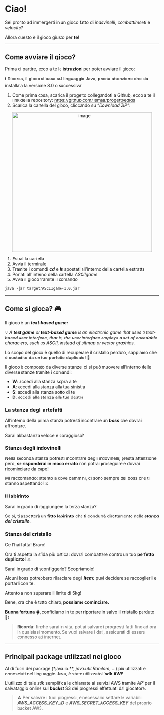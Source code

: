 <p align="center"> <h1> Ciao! </h1> </p>

Sei pronto ad immergerti in un gioco fatto di *indovinelli*, *combattimenti* e *velocità*?

Allora questo è il gioco giusto per **te!**

---

## Come avviare il gioco?

Prima di partire, ecco a te le **istruzioni** per poter avviare il gioco:

<aside>
❗ Ricorda, il gioco si basa sul linguaggio Java, presta attenzione che sia installata la versione 8.0 o successiva!

</aside>

1. Come prima cosa, scarica il progetto collegandoti a Github, ecco a te il link della repository: https://github.com/1smaa/progettoedids
2. Scarica la cartella del gioco, cliccando su “*Download ZIP”*:
<p align="center">

<img width="458" alt="image" src="https://github.com/1smaa/progettoedids/assets/74701801/6d2d7fa8-cef3-42fa-bd44-7de8c810e658">
  
</p>


1. Estrai la cartella
2. Avvia il terminale
3. Tramite i comandi ***cd*** e ***ls*** spostati all’interno della cartella estratta
4. Portati all'interno della cartella *ASCIIgame*
5. Avvia il gioco tramite il comando 

```markdown
java -jar target/ASCIIgame-1.0.jar
```

---

## Come si gioca? 🎮

Il gioco è un ***text-based game:***


💡 *A **text game** or **text-based game** is an electronic game that uses a text-based user interface, that is, the user interface employs a set of encodable characters, such as ASCII, instead of bitmap or vector graphics.*


Lo scopo del gioco è quello di recuperare il cristallo perduto, sappiamo che è custodito da un tuo perfetto duplicato! 💠

Il gioco è composto da diverse stanze, ci si può muovere all’interno delle diverse stanze tramite i comandi:

- **W**: accedi alla stanza sopra a te
- **A**: accedi alla stanza alla tua sinistra
- **S**: accedi alla stanza sotto di te
- **D**: accedi alla stanza alla tua destra

### La stanza degli artefatti

All’interno della prima stanza potresti incontrare un ***boss*** che dovrai affrontare.

Sarai abbastanza veloce e coraggioso?

### Stanza degli indovinelli

Nella seconda stanza potresti incontrare degli indovinelli; presta attenzione però, **se risponderai in modo errato** non potrai proseguire e dovrai ricominciare da capo!

Mi raccomando: attento a dove cammini, ci sono sempre dei boss che ti stanno aspettando! ⚔️

### Il labirinto

Sarai in grado di raggiungere la terza stanza?

Se sì, ti aspetterà un **fitto labirinto** che ti condurrà direttamente nella ***stanza del cristallo***.

### Stanza del cristallo

Ce l’hai fatta! Bravo!

Ora ti aspetta la sfida più ostica: dovrai combattere contro un tuo **perfetto duplicato**! ⚔️

Sarai in grado di sconfiggerlo? Scopriamolo!

Alcuni boss potrebbero rilasciare degli ***item:*** puoi decidere se raccoglierli e portarli con te.

Attento a non superare il limite di 5kg!

Bene, ora che è tutto chiaro, **possiamo cominciare.**

**Buona fortuna** 🍀, confidiamo in te per riportare in salvo il cristallo perduto 💠! 

> **Ricorda**: finché sarai in vita, potrai salvare i progressi fatti fino ad ora in qualsiasi momento.
Se vuoi salvare i dati, assicurati di essere connesso ad internet.

---

## Principali package utilizzati nel gioco

Al di fuori dei package (*java.io.**, *java.util.Random*, …) più utilizzati e conosciuti nel linguaggio Java, è stato utilizzato l’**sdk AWS.**

L’utilizzo di tale *sdk* semplifica le chiamate ai servizi AWS tramite *API* per il salvataggio online sul ***bucket*** S3 dei progressi effettuati dal giocatore.


> ⚠️ Per salvare i tuoi progressi, è necessario settare le variabili ***AWS_ACCESS_KEY_ID*** e ***AWS_SECRET_ACCESS_KEY*** del proprio bucket AWS.
